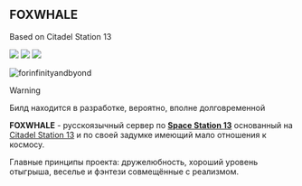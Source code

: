 ## FOXWHALE
Based on Citadel Station 13

![](https://img.shields.io/badge/UWU-OWO-blue?style=for-the-badge) ![](https://img.shields.io/badge/ALL-TIME-blue?style=for-the-badge) ![](https://img.shields.io/badge/CTRL_%2B_C-CTRL_%2B_V-blue?style=for-the-badge)

![forinfinityandbyond](https://user-images.githubusercontent.com/5211576/29499758-4efff304-85e6-11e7-8267-62919c3688a9.gif)

> [!WARNING]
> Билд находится в разработке, вероятно, вполне долговременной

**FOXWHALE** - русскоязычный сервер по **[Space Station 13](http://www.byond.com/games/Exadv1/SpaceStation13)** основанный на [Citadel Station 13](https://github.com/Citadel-Station-13/Citadel-Station-13) и по своей задумке имеющий мало отношения к космосу.

Главные принципы проекта: дружелюбность, хороший уровень отыгрыша, веселье и фэнтези совмещённые с реализмом.





